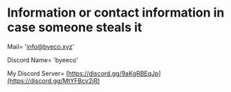 # Information or contact information in case someone steals it

Mail= 'info@byeco.xyz'

Discord Name= 'byeeco'

My Discord Server= [https://discord.gg/9aKgRBEqJp](https://discord.gg/MtYFBcv2jR)
